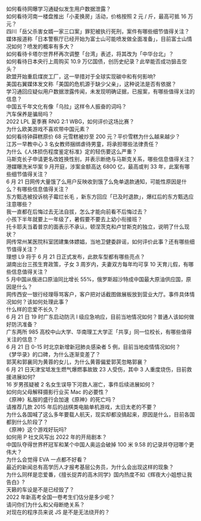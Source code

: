 如何看待网曝学习通疑似发生用户数据泄露？  
如何看待河南一楼盘推出「小麦换房」活动，价格按照 2 元 / 斤，最高可抵 16 万元？  
四川「岳父杀害女婿一家三口案」罪犯被执行死刑，案件有哪些细节值得关注？  
媒体报道称「日本警察厅已经开始为富士山可能喷发做全面准备」，目前富士山情况如何？喷发的概率有多大？  
如何看待卡塔尔世界杯再次调整「台湾」表述，将其改为「中华台北」？  
如何看待日本央行上周购买 10.9 万亿国债，创历史纪录？此举能否成功狙击空头？  
欧盟开始重启煤炭工厂，这一举措对于全球实现碳中和有何影响?  
美国右翼媒体发文称「美国的危机源于缺少父亲」，这种说法是否有依据？  
学习通回应疑似用户数据泄露传闻，未发现明确证据，已报案，有哪些值得关注的信息？  
中国五千年文化有像「乌拉」这样令人振奋的词吗？  
汽车保养是骗局吗？  
2022 LPL 夏季赛 RNG 2:1 WBG，如何评价这场比赛？  
为什么欧美游戏不喜欢带中国元素？  
如何看待钟薛糕原价 68 元雪糕被炒至 200 元？平价雪糕为什么越来越少？  
江苏一早教中心 3 名女教师捆绑虐待男童，将承担哪些法律责任？  
为什么《人体损伤程度鉴定标准》定的轻伤要这么严重？  
马斯克长子申请更名改姓换性别，并表示断绝与马斯克关系，哪些信息值得关注？  
港媒曝洗米华案 9 月开庭，涉案金额高达 6800 亿，最高或判 33 年，此案有哪些细节值得关注？  
6 月 21 日网传大量饿了么用户反映收到饿了么免单退款通知，可能性原因是什么？有哪些信息值得关注？  
东方甄选被投诉桃子霉烂长毛 ，新东方回应「已及时退款」，爆红后的东方甄选应注意哪些？  
我一直都在后悔过去无法自拔，怎么才能向前看不后悔过去？  
小孩下半年就要上一年级了，暑假要不要去上幼小衔接班？  
托卡耶夫当着普京的面表示不承认，顿涅茨克和卢甘斯克的独立​，说明了什么现状？  
网传常州某医院科室团建集体嫖娼，当地卫健委辟谣，如何评价此事？还有哪些细节值得关注？  
理想 L9 将于 6 月 21 日正式发布，此款车型都有哪些亮点？  
湖南出台三孩生育政策，子女 3 周岁内，夫妻双方每年均可享 10 天育儿假，有哪些信息值得关注？  
5 月中国从俄进口原油同比增长 55%，俄罗斯超沙特成中国最大原油供应国，原因是什么？  
网传西安一银行经理辱骂客户，客户把对话截图做展板放到营业大厅。事件具体情况如何？该如何处理此事？  
什么样的恋爱不长久？  
6 月 21 日 19 时广东启动防汛 Ⅰ 级应急响应，目前当地情况如何？普通人该如何做好防汛准备？  
广东两所 985 高校中山大学、华南理工大学正「共享」同一位校长，有哪些值得关注的信息？  
6 月 21 日 0-15 时北京新增新冠肺炎感染者 5 例，目前当地疫情情况如何？  
《梦华录》的口碑，为什么逐渐变差了？  
郭芙和郭襄同为黄蓉的女儿，为什么黄蓉偏爱郭芙忽略郭襄？  
6 月 21 日天津宝坻发生燃气爆燃事故致 23 人受伤，其中 3 人重度烧伤，目前救援进展如何?  
16 岁男孩疑被 2 名女生误导下河救人溺亡，事件后续进展如何？  
如何向父母解释摄影行业买 Mac 的必要性？  
《原神》私服的盛行会加速《原神》的死亡吗？  
请推荐几款 2015 年后的战棋类电脑单机游戏，太旧太老的不要？  
为什么各国喊了这么多年要载人航天，现实却都没搞起来，原因是什么，目前各国都到什么阶段了？  
《原神》这个游戏好玩吗?  
如何用 P 社文风写出 2022 年的开局剧本？  
中国队夺得世界杯冠军和某个中国人奥运会破掉 100 米 9.58 的记录并夺冠哪个更伟大？  
为什么会觉得 EVA 一点都不好看？  
最近的新闻总有高学历人才报考基层公务员，为什么会出现这样的现象？  
为什么同样是恋爱番，《擅长捉弄的高木同学》国内热度不如《辉夜大小姐想让我告白》?  
天籁的车设是不是已经毁了？  
2022 年新高考全国一卷考生们估分是多少呢？  
请问你们为什么和父母断绝关系？  
对现在的程序员来说 JS 是不是无法绕开的？  
